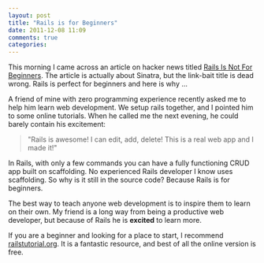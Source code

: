 ```yaml
---
layout: post
title: "Rails is for Beginners"
date: 2011-12-08 11:09
comments: true
categories: 
---
```

This morning I came across an article on hacker news titled [Rails Is Not For Beginners](http://www.horsesaysinternet.com/code/rails-is-not-for-beginners/). The article is actually about Sinatra, but the link-bait title is dead wrong. Rails is perfect for beginners and here is why ...

A friend of mine with zero programming experience recently asked me to help him learn web development. We setup rails together, and I pointed him to some online tutorials. When he called me the next evening, he could barely contain his excitement:
 
>"Rails is awesome! I can edit, add, delete! This is a real web app and I made it!"

In Rails, with only a few commands you can have a fully functioning CRUD app built on scaffolding. No experienced Rails developer I know uses scaffolding. So why is it still in the source code? Because Rails is for beginners. 

The best way to teach anyone web development is to inspire them to learn on their own. My friend is a long way from being a productive web developer, but because of Rails he is **excited** to learn more.

If you are a beginner and looking for a place to start, I recommend [railstutorial.org](http://ruby.railstutorial.org/). It is a fantastic resource, and best of all the online version is free.